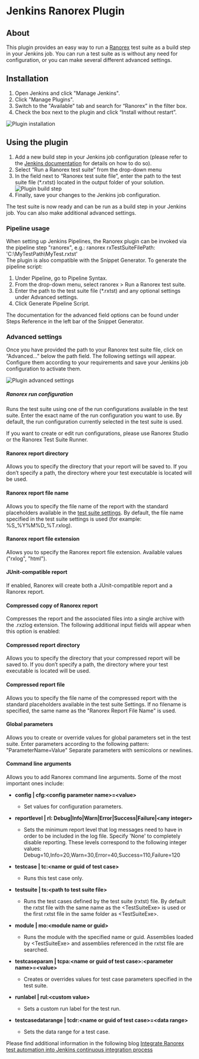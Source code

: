 
# Jenkins Ranorex Plugin

## About

This plugin provides an easy way to run a [Ranorex](https://www.ranorex.com/) test suite as a build step in your Jenkins job. You can run a test suite as is without any need for configuration, or you can make several different advanced settings.

## Installation
1.  Open Jenkins and click "Manage Jenkins".
2.  Click "Manage Plugins".
3.  Switch to the "Available" tab and search for “Ranorex” in the filter box.
4.  Check the box next to the plugin and click “Install without restart”.

![Plugin installation](https://wiki.jenkins.io/download/attachments/121471012/install%20plugin2.png?version=1&modificationDate=1494934029000&api=v2)
## Using the plugin
1.  Add a new build step in your Jenkins job configuration (please refer to the [Jenkins documentation](https://jenkins.io/doc/) for details on how to do so).
2.  Select “Run a Ranorex test suite” from the drop-down menu
3.  In the field next to “Ranorex test suite file”, enter the path to the test suite file (\*.rxtst) located in the output folder of your solution.  ![Plugin build step](https://wiki.jenkins.io/download/attachments/121471012/image2017-5-12_13-48-19.png?version=1&modificationDate=1494934187000&api=v2)
4.  Finally, save your changes to the Jenkins job configuration.

The test suite is now ready and can be run as a build step in your Jenkins job. You can also make additional advanced settings.

### Pipeline usage  
When setting up Jenkins Pipelines, the Ranorex plugin can be invoked via the pipeline step "ranorex", e.g.: ranorex rxTestSuiteFilePath: 'C:\\MyTestPath\\MyTest.rxtst'  
The plugin is also compatible with the Snippet Generator. To generate the pipeline script:  
1. Under Pipeline, go to Pipeline Syntax.  
2. From the drop-down menu, select ranorex > Run a Ranorex test suite.  
3. Enter the path to the test suite file (*.rxtst) and any optional settings under Advanced settings.  
4. Click Generate Pipeline Script.

The documentation for the advanced field options can be found under Steps Reference in the left bar of the Snippet Generator.

### Advanced settings

Once you have provided the path to your Ranorex test suite file, click on “Advanced…” below the path field. The following settings will appear. Configure them according to your requirements and save your Jenkins job configuration to activate them.

![Plugin advanced settings](https://wiki.jenkins.io/download/attachments/121471012/image2017-6-26%209:13:4.png?version=1&modificationDate=1498483006000&api=v2)

##### Ranorex run configuration

Runs the test suite using one of the run configurations available in the test suite. Enter the exact name of the run configuration you want to use. By default, the run configuration currently selected in the test suite is used.

If you want to create or edit run configurations, please use Ranorex Studio or the Ranorex Test Suite Runner.

#### Ranorex report directory

Allows you to specify the directory that your report will be saved to. If you don’t specify a path, the directory where your test executable is located will be used.

#### Ranorex report file name

Allows you to specify the file name of the report with the standard placeholders available in the [test suite settings](https://www.ranorex.com/support/user-guide-20/lesson-4-ranorex-test-suite.html#c16095). By default, the file name specified in the test suite settings is used (for example: %S\_%Y%M%D\_%T.rxlog).

#### Ranorex report file extension

Allows you to specify the Ranorex report file extension. Available values ("rxlog", "html").

#### JUnit-compatible report

If enabled, Ranorex will create both a JUnit-compatible report and a Ranorex report.

#### Compressed copy of Ranorex report

Compresses the report and the associated files into a single archive with the .rxzlog extension. The following additional input fields will appear when this option is enabled:

#### Compressed report directory

Allows you to specify the directory that your compressed report will be saved to. If you don’t specify a path, the directory where your test executable is located will be used.

#### Compressed report file

Allows you to specify the file name of the compressed report with the standard placeholders available in the test suite Settings. If no filename is specified, the same name as the "Ranorex Report File Name" is used.

#### Global parameters

Allows you to create or override values for global parameters set in the test suite.
Enter parameters according to the following pattern: "ParameterName=Value"
Separate parameters with semicolons or newlines.

#### Command line arguments

Allows you to add Ranorex command line arguments. Some of the most important ones include:

-   **config \| cfg:\<config parameter name\>=\<value\>**

    -   Set values for configuration parameters.

-   **reportlevel \| rl: Debug\|Info\|Warn\|Error\|Success\|Failure\|\<any integer\>**  
    -   Sets the minimum report level that log messages need to have in order to be included in the log file. Specify 'None' to
        completely disable reporting. These levels correspond to the following integer values:
        Debug=10,Info=20,Warn=30,Error=40,Success=110,Failure=120

-   **testcase \| tc:\<name or guid of test case\>**  
    -   Runs this test case only.

-   **testsuite \| ts:\<path to test suite file\>**  

    -   Runs the test cases defined by the test suite (rxtst) file. By default the rxtst file with the same name as the
        \<TestSuiteExe\> is used or the first rxtst file in the same folder as \<TestSuiteExe\>.

-   **module \| mo:\<module name or guid\>**  
    -   Runs the module with the specified name or guid. Assemblies loaded by \<TestSuiteExe\> and assemblies referenced in the rxtst file are searched.

-   **testcaseparam \| tcpa:\<name or guid of test case\>:\<parameter name\>=\<value\>**  
    -   Creates or overrides values for test case parameters specified
        in the test suite.

-   **runlabel \| rul:\<custom value\>**  

    -   Sets a custom run label for the test run.

-   **testcasedatarange \| tcdr:\<name or guid of test case\>=\<data range\>**  

    -   Sets the data range for a test case.

Please find additional information in the following blog [Integrate Ranorex test automation into Jenkins continuous integration process](https://www.ranorex.com/blog/integrating-ranorex-automation-in-jenkins-continuous-integration-process/)
